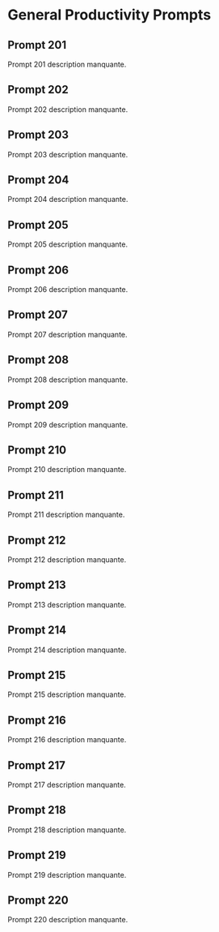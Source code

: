 # General Productivity Prompts

## Prompt 201
Prompt 201 description manquante.

## Prompt 202
Prompt 202 description manquante.

## Prompt 203
Prompt 203 description manquante.

## Prompt 204
Prompt 204 description manquante.

## Prompt 205
Prompt 205 description manquante.

## Prompt 206
Prompt 206 description manquante.

## Prompt 207
Prompt 207 description manquante.

## Prompt 208
Prompt 208 description manquante.

## Prompt 209
Prompt 209 description manquante.

## Prompt 210
Prompt 210 description manquante.

## Prompt 211
Prompt 211 description manquante.

## Prompt 212
Prompt 212 description manquante.

## Prompt 213
Prompt 213 description manquante.

## Prompt 214
Prompt 214 description manquante.

## Prompt 215
Prompt 215 description manquante.

## Prompt 216
Prompt 216 description manquante.

## Prompt 217
Prompt 217 description manquante.

## Prompt 218
Prompt 218 description manquante.

## Prompt 219
Prompt 219 description manquante.

## Prompt 220
Prompt 220 description manquante.

